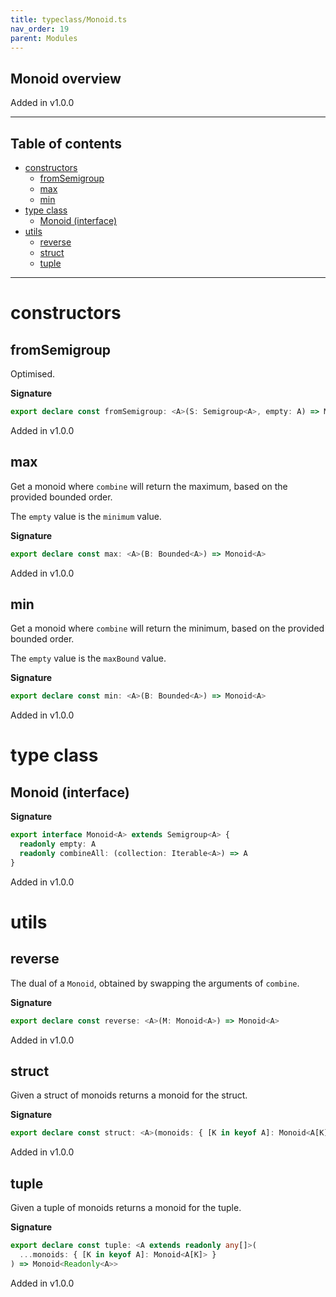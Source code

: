 ```yaml
---
title: typeclass/Monoid.ts
nav_order: 19
parent: Modules
---
```


## Monoid overview

Added in v1.0.0

---

<h2 class="text-delta">Table of contents</h2>

- [constructors](#constructors)
  - [fromSemigroup](#fromsemigroup)
  - [max](#max)
  - [min](#min)
- [type class](#type-class)
  - [Monoid (interface)](#monoid-interface)
- [utils](#utils)
  - [reverse](#reverse)
  - [struct](#struct)
  - [tuple](#tuple)

---

# constructors

## fromSemigroup

Optimised.

**Signature**

```ts
export declare const fromSemigroup: <A>(S: Semigroup<A>, empty: A) => Monoid<A>
```

Added in v1.0.0

## max

Get a monoid where `combine` will return the maximum, based on the provided bounded order.

The `empty` value is the `minimum` value.

**Signature**

```ts
export declare const max: <A>(B: Bounded<A>) => Monoid<A>
```

Added in v1.0.0

## min

Get a monoid where `combine` will return the minimum, based on the provided bounded order.

The `empty` value is the `maxBound` value.

**Signature**

```ts
export declare const min: <A>(B: Bounded<A>) => Monoid<A>
```

Added in v1.0.0

# type class

## Monoid (interface)

**Signature**

```ts
export interface Monoid<A> extends Semigroup<A> {
  readonly empty: A
  readonly combineAll: (collection: Iterable<A>) => A
}
```

Added in v1.0.0

# utils

## reverse

The dual of a `Monoid`, obtained by swapping the arguments of `combine`.

**Signature**

```ts
export declare const reverse: <A>(M: Monoid<A>) => Monoid<A>
```

Added in v1.0.0

## struct

Given a struct of monoids returns a monoid for the struct.

**Signature**

```ts
export declare const struct: <A>(monoids: { [K in keyof A]: Monoid<A[K]> }) => Monoid<{ readonly [K in keyof A]: A[K] }>
```

Added in v1.0.0

## tuple

Given a tuple of monoids returns a monoid for the tuple.

**Signature**

```ts
export declare const tuple: <A extends readonly any[]>(
  ...monoids: { [K in keyof A]: Monoid<A[K]> }
) => Monoid<Readonly<A>>
```

Added in v1.0.0
